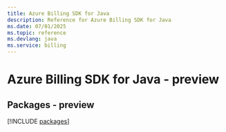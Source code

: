 ```yaml
---
title: Azure Billing SDK for Java
description: Reference for Azure Billing SDK for Java
ms.date: 07/01/2025
ms.topic: reference
ms.devlang: java
ms.service: billing
---
```

# Azure Billing SDK for Java - preview
## Packages - preview
[!INCLUDE [packages](billing-index.md)]